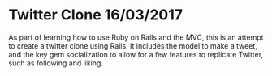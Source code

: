 # Twitter Clone 16/03/2017

As part of learning how to use Ruby on Rails and the MVC, this is an attempt to create a twitter clone using Rails. It includes the model to make a tweet, and the key gem socialization to allow for a few features to replicate Twitter, such as following and liking.
